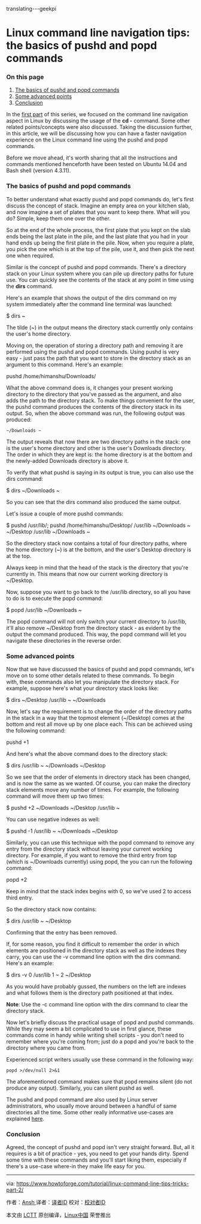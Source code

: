 translating---geekpi

Linux command line navigation tips: the basics of pushd and popd commands
============================================================

### On this page

1.  [The basics of pushd and popd commands][1]
2.  [Some advanced points][2]
3.  [Conclusion][3]

In the [first part][4] of this series, we focused on the command line navigation aspect in Linux by discussing the usage of the **cd -** command. Some other related points/concepts were also discussed. Taking the discussion further, in this article, we will be discussing how you can have a faster navigation experience on the Linux command line using the pushd and popd commands.

Before we move ahead, it's worth sharing that all the instructions and commands mentioned henceforth have been tested on Ubuntu 14.04 and Bash shell (version 4.3.11).

### The basics of pushd and popd commands

To better understand what exactly pushd and popd commands do, let's first discuss the concept of stack. Imagine an empty area on your kitchen slab, and now imagine a set of plates that you want to keep there. What will you do? Simple, keep them one over the other.

So at the end of the whole process, the first plate that you kept on the slab ends being the last plate in the pile, and the last plate that you had in your hand ends up being the first plate in the pile. Now, when you require a plate, you pick the one which is at the top of the pile, use it, and then pick the next one when required.

Similar is the concept of pushd and popd commands. There's a directory stack on your Linux system where you can pile up directory paths for future use. You can quickly see the contents of the stack at any point in time using the **dirs** command.

Here's an example that shows the output of the dirs command on my system immediately after the command line terminal was launched:

$ dirs
~

The tilde (~) in the output means the directory stack currently only contains the user's home directory.  

Moving on, the operation of storing a directory path and removing it are performed using the pushd and popd commands. Using pushd is very easy - just pass the path that you want to store in the directory stack as an argument to this command. Here's an example:

pushd /home/himanshu/Downloads/

What the above command does is, it changes your present working directory to the directory that you've passed as the argument, and also adds the path to the directory stack. To make things convenient for the user, the pushd command produces the contents of the directory stack in its output. So, when the above command was run, the following output was produced:

```
~/Downloads ~
```

The output reveals that now there are two directory paths in the stack: one is the user's home directory and other is the user's Downloads directory. The order in which they are kept is: the home directory is at the bottom and the newly-added Downloads directory is above it. 

To verify that what pushd is saying in its output is true, you can also use the dirs command:

$ dirs
~/Downloads ~

So you can see that the dirs command also produced the same output.

Let's issue a couple of more pushd commands:

$ pushd /usr/lib/; pushd /home/himanshu/Desktop/
/usr/lib ~/Downloads ~
~/Desktop /usr/lib ~/Downloads ~

So the directory stack now contains a total of four directory paths, where the home directory (~) is at the bottom, and the user's Desktop directory is at the top.  

Always keep in mind that the head of the stack is the directory that you're currently in. This means that now our current working directory is ~/Desktop.

Now, suppose you want to go back to the /usr/lib directory, so all you have to do is to execute the popd command:

$ popd
/usr/lib ~/Downloads ~

The popd command will not only switch your current directory to /usr/lib, it'll also remove ~/Desktop from the directory stack - as evident by the output the command produced. This way, the popd command will let you navigate these directories in the reverse order.

### Some advanced points

Now that we have discussed the basics of pushd and popd commands, let's move on to some other details related to these commands. To begin with, these commands also let you manipulate the directory stack. For example, suppose here's what your directory stack looks like:

$ dirs
~/Desktop /usr/lib ~ ~/Downloads

Now, let's say the requirement is to change the order of the directory paths in the stack in a way that the topmost element (~/Desktop) comes at the bottom and rest all move up by one place each. This can be achieved using the following command:

pushd +1

And here's what the above command does to the directory stack:

$ dirs
/usr/lib ~ ~/Downloads ~/Desktop

So we see that the order of elements in directory stack has been changed, and is now the same as we wanted. Of course, you can make the directory stack elements move any number of times. For example, the following command will move them up two times:

$ pushd +2
~/Downloads ~/Desktop /usr/lib ~

You can use negative indexes as well:

$ pushd -1
/usr/lib ~ ~/Downloads ~/Desktop

Similarly, you can use this technique with the popd command to remove any entry from the directory stack without leaving your current working directory. For example, if you want to remove the third entry from top (which is ~/Downloads currently) using popd, the you can run the following command:

popd +2

Keep in mind that the stack index begins with 0, so we've used 2 to access third entry. 

So the directory stack now contains:

$ dirs
/usr/lib ~ ~/Desktop

Confirming that the entry has been removed.

If, for some reason, you find it difficult to remember the order in which elements are positioned in the directory stack as well as the indexes they carry, you can use the -v command line option with the dirs command. Here's an example:

$ dirs -v
0 /usr/lib
1 ~
2 ~/Desktop

As you would have probably gussed, the numbers on the left are indexes and what follows them is the directory path positioned at that index.

**Note**: Use the -c command line option with the dirs command to clear the directory stack.

Now let's briefly discuss the practical usage of popd and pushd commands. While they may seem a bit complicated to use in first glance, these commands come in handy while writing shell scripts - you don't need to remember where you're coming from; just do a popd and you're back to the directory where you came from.

Experienced script writers usually use these command in the following way:

`popd >/dev/null 2>&1`

The aforementioned command makes sure that popd remains silent (do not produce any output). Similarly, you can silent pushd as well.

The pushd and popd command are also used by Linux server administrators, who usually move around between a handful of same directories all the time. Some other really informative use-cases are explained [here][5].

### Conclusion

Agreed, the concept of pushd and popd isn't very straight forward. But, all it requires is a bit of practice - yes, you need to get your hands dirty. Spend some time with these commands and you'll start liking them, especially if there's a use-case where-in they make life easy for you.

--------------------------------------------------------------------------------

via: https://www.howtoforge.com/tutorial/linux-command-line-tips-tricks-part-2/

作者：[Ansh ][a]
译者：[译者ID](https://github.com/译者ID)
校对：[校对者ID](https://github.com/校对者ID)

本文由 [LCTT](https://github.com/LCTT/TranslateProject) 原创编译，[Linux中国](https://linux.cn/) 荣誉推出

[a]:https://www.howtoforge.com/tutorial/linux-command-line-tips-tricks-part-2/
[1]:https://www.howtoforge.com/tutorial/linux-command-line-tips-tricks-part-2/#the-basics-of-pushd-and-popd-commands
[2]:https://www.howtoforge.com/tutorial/linux-command-line-tips-tricks-part-2/#some-advanced-points
[3]:https://www.howtoforge.com/tutorial/linux-command-line-tips-tricks-part-2/#conclusion
[4]:https://www.howtoforge.com/tutorial/linux-command-line-navigation-tips-and-tricks-part-1/
[5]:http://unix.stackexchange.com/questions/77077/how-do-i-use-pushd-and-popd-commands
